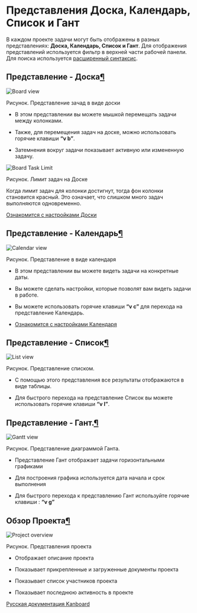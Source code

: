 Представления Доска, Календарь, Список и Гант
=============================================



В каждом проекте задачи могут быть отображены в разных представлениях: **Доска, Календарь, Список и Гант**. Для отображения представлений используется фильтр в верхней части рабочей панели. Для поиска используется [расширенный синтаксис](ext-search.markdown).



Представление - Доска[¶](#board-view "Ссылка на этот заголовок")
----------------------------------------------------------------



![Board view](screenshots/board-view.png)

Рисунок. Представление зачад в виде доски



-   В этом представлении вы можете мышкой перемещать задачи между колонками.



-   Также, для перемещения задач на доске, можно использовать горячие клавиши **“v b”**.



-   Затемнения вокруг задачи показывает активную или измененную задачу.



![Board Task Limit](screenshots/board-task-limit.png)

Рисунок. Лимит задач на Доске



Когда лимит задач для колонки достигнут, тогда фон колонки становится красный. Это означает, что слишком много задач выполняются одновременно.



[Ознакомится с настройками Доски](board-configuration.markdown)



Представление - Календарь[¶](#calendar-view "Ссылка на этот заголовок")
-----------------------------------------------------------------------



![Calendar view](screenshots/calendar-view.png)

Рисунок. Представление в виде календаря



-   В этом представлении вы можете видеть задачи на конкретные даты.



-   Вы можете сделать настройки, которые позволят вам видеть задачи в работе.



-   Вы можете использовать горячие клавиши **“v c”** для перехода на представление Календарь.



-   [Ознакомится с настройками Календаря](calendar-configuration.markdown)



Представление - Список[¶](#list-view "Ссылка на этот заголовок")
----------------------------------------------------------------



![List view](https://kanboard.net/screenshots/documentation/list-view.png)

Рисунок. Представление списком.



-   С помощью этого представления все результаты отображаются в виде таблицы.



-   Для быстрого перехода на представление Список вы можете использовать горячие клавиши **“v l”**.



Представление - Гант.[¶](#gantt-view "Ссылка на этот заголовок")
----------------------------------------------------------------



![Gantt view](screenshots/gantt-view.png)

Рисунок. Представление диаграммой Ганта.



-   Представление Гант отображает задачи горизонтальными графиками



-   Для построения графика используется дата начала и срок выполнения



-   Для быстрого перехода к представлению Гант используйте горячие клавиши : **“v g”**



Обзор Проекта[¶](#project-overview "Ссылка на этот заголовок")
--------------------------------------------------------------



![Project overview](screenshots/project-view.png)

Рисунок. Представления проекта



-   Отображает описание проекта



-   Показывает прикрепленные и загруженные документы проекта



-   Показывает список участников проекта



-   Показывает последнюю активность в проекте





 



 



[Русская документация Kanboard](http://kanboard.ru/doc/)

